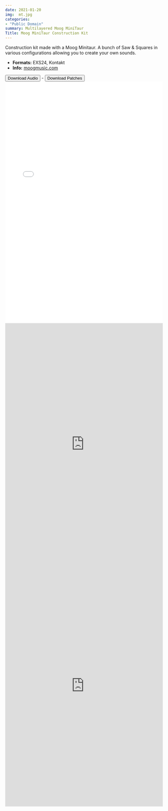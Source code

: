 ```yaml
---
date: 2021-01-20
img:  mt.jpg
categories: 
- "Public Domain"
summary: Multilayered Moog MiniTaur 
Title: Moog MiniTaur Construction Kit 
---
```



Construction kit made with a Moog Minitaur. A bunch of Saw & Squares in various configurations allowing you to create your own sounds. 


-   **Formats:** EXS24, Kontakt
-    **Info:** [moogmusic.com](https://www.moogmusic.com/products/minitaur)



 

<div class="buttons"> <a href="https://www.dropbox.com/sh/8oqja21uhjkj43f/AADuvsuCrHvX5VFlWQovqDS0a?dl=0"> <button>Download Audio</button></a> - <a href="https://github.com/publicsamples/Moog-Minitaur"> <button>Download Patches</button></a></div>





<iframe width="100%" height="770px" src="/Demos/demos/minitaur.html" frameborder="0" allow="accelerometer; autoplay; clipboard-write; encrypted-media; gyroscope; picture-in-picture" allowfullscreen></iframe>

<iframe width="100%" height="770px" src="https://www.youtube.com/embed/zZXqe9Xeqk4" title="YouTube video player" frameborder="0" allow="accelerometer; autoplay; clipboard-write; encrypted-media; gyroscope; picture-in-picture" allowfullscreen></iframe>

<iframe width="100%" height="770px" src="https://www.youtube.com/embed/exbumDAYSfo" title="YouTube video player" frameborder="0" allow="accelerometer; autoplay; clipboard-write; encrypted-media; gyroscope; picture-in-picture" allowfullscreen></iframe>